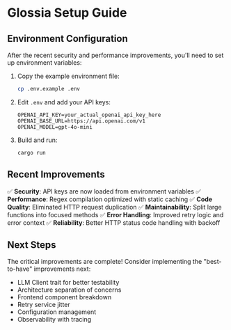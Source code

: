 # Glossia Setup Guide

## Environment Configuration

After the recent security and performance improvements, you'll need to set up environment variables:

1. Copy the example environment file:
   ```bash
   cp .env.example .env
   ```

2. Edit `.env` and add your API keys:
   ```
   OPENAI_API_KEY=your_actual_openai_api_key_here
   OPENAI_BASE_URL=https://api.openai.com/v1
   OPENAI_MODEL=gpt-4o-mini
   ```

3. Build and run:
   ```bash
   cargo run
   ```

## Recent Improvements

✅ **Security**: API keys are now loaded from environment variables
✅ **Performance**: Regex compilation optimized with static caching
✅ **Code Quality**: Eliminated HTTP request duplication
✅ **Maintainability**: Split large functions into focused methods
✅ **Error Handling**: Improved retry logic and error context
✅ **Reliability**: Better HTTP status code handling with backoff

## Next Steps

The critical improvements are complete! Consider implementing the "best-to-have" improvements next:
- LLM Client trait for better testability
- Architecture separation of concerns
- Frontend component breakdown
- Retry service jitter
- Configuration management
- Observability with tracing
